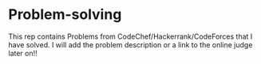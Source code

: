 # Problem-solving
This rep contains Problems from CodeChef/Hackerrank/CodeForces that I have solved.
I will add the problem description or a link to the online judge later on!!
